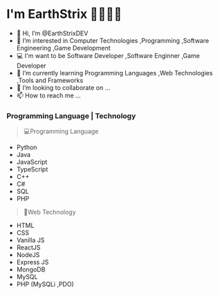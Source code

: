 # I'm EarthStrix 🤖🐶👨‍💻
- 👋 Hi, I’m @EarthStrixDEV
- 👀 I’m interested in Computer Technologies ,Programming ,Software Engineering ,Game Development 
- 💻 I'm want to be Software Developer ,Software Enginner ,Game Developer
- 🌱 I’m currently learning Programming Languages ,Web Technologies ,Tools and Frameworks
- 💞️ I’m looking to collaborate on ...
- 📫 How to reach me ...

### Programming Language | Technology
> 💻Programming Language
- Python
- Java
- JavaScript
- TypeScript
- C++
- C#
- SQL
- PHP
> 📱Web Technology
- HTML 
- CSS
- Vanilla JS
- ReactJS
- NodeJS
- Express JS
- MongoDB
- MySQL
- PHP (MySQLi ,PDO)
<!---
EarthStrixDEV/EarthStrixDEV is a ✨ special ✨ repository because its `README.md` (this file) appears on your GitHub profile.
You can click the Preview link to take a look at your changes.
--->
